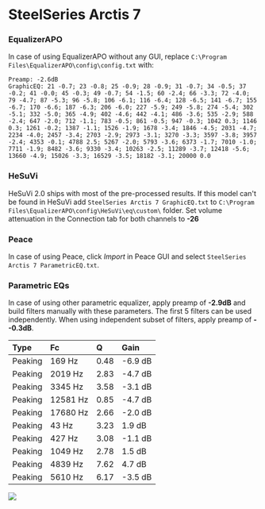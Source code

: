 # SteelSeries Arctis 7

### EqualizerAPO
In case of using EqualizerAPO without any GUI, replace `C:\Program Files\EqualizerAPO\config\config.txt`
with:
```
Preamp: -2.6dB
GraphicEQ: 21 -0.7; 23 -0.8; 25 -0.9; 28 -0.9; 31 -0.7; 34 -0.5; 37 -0.2; 41 -0.0; 45 -0.3; 49 -0.7; 54 -1.5; 60 -2.4; 66 -3.3; 72 -4.0; 79 -4.7; 87 -5.3; 96 -5.8; 106 -6.1; 116 -6.4; 128 -6.5; 141 -6.7; 155 -6.7; 170 -6.6; 187 -6.3; 206 -6.0; 227 -5.9; 249 -5.8; 274 -5.4; 302 -5.1; 332 -5.0; 365 -4.9; 402 -4.6; 442 -4.1; 486 -3.6; 535 -2.9; 588 -2.4; 647 -2.0; 712 -1.1; 783 -0.5; 861 -0.5; 947 -0.3; 1042 0.3; 1146 0.3; 1261 -0.2; 1387 -1.1; 1526 -1.9; 1678 -3.4; 1846 -4.5; 2031 -4.7; 2234 -4.0; 2457 -3.4; 2703 -2.9; 2973 -3.1; 3270 -3.3; 3597 -3.8; 3957 -2.4; 4353 -0.1; 4788 2.5; 5267 -2.0; 5793 -3.6; 6373 -1.7; 7010 -1.0; 7711 -1.9; 8482 -3.6; 9330 -3.4; 10263 -2.5; 11289 -3.7; 12418 -5.6; 13660 -4.9; 15026 -3.3; 16529 -3.5; 18182 -3.1; 20000 0.0
```

### HeSuVi
HeSuVi 2.0 ships with most of the pre-processed results. If this model can't be found in HeSuVi add
`SteelSeries Arctis 7 GraphicEQ.txt` to `C:\Program Files\EqualizerAPO\config\HeSuVi\eq\custom\` folder.
Set volume attenuation in the Connection tab for both channels to **-26**

### Peace
In case of using Peace, click *Import* in Peace GUI and select `SteelSeries Arctis 7 ParametricEQ.txt`.

### Parametric EQs
In case of using other parametric equalizer, apply preamp of **-2.9dB** and build filters manually
with these parameters. The first 5 filters can be used independently.
When using independent subset of filters, apply preamp of **--0.3dB**.

| Type    | Fc       |    Q | Gain    |
|:--------|:---------|:-----|:--------|
| Peaking | 169 Hz   | 0.48 | -6.9 dB |
| Peaking | 2019 Hz  | 2.83 | -4.7 dB |
| Peaking | 3345 Hz  | 3.58 | -3.1 dB |
| Peaking | 12581 Hz | 0.85 | -4.7 dB |
| Peaking | 17680 Hz | 2.66 | -2.0 dB |
| Peaking | 43 Hz    | 3.23 | 1.9 dB  |
| Peaking | 427 Hz   | 3.08 | -1.1 dB |
| Peaking | 1049 Hz  | 2.78 | 1.5 dB  |
| Peaking | 4839 Hz  | 7.62 | 4.7 dB  |
| Peaking | 5610 Hz  | 6.17 | -3.5 dB |

![](https://raw.githubusercontent.com/jaakkopasanen/AutoEq/master/results/rtings/avg/SteelSeries%20Arctis%207/SteelSeries%20Arctis%207.png)